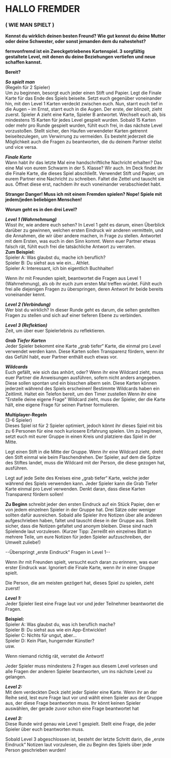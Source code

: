 # HALLO FREMDER
### ( WIE MAN SPIELT )
**Kennst du wirklich deinen besten Freund? Wie gut kennst du deine Mutter oder deine Schwester, oder sonst jemanden dem du nahestehst?**

**fernvonfremd ist ein Zweckgetriebenes Kartenspiel. 3 sorgfältig gestaltete Level, mit denen du deine Beziehungen vertiefen und neue schaffen kannst.**

**Bereit?**

**_So spielt man_**\
(Regeln für 2 Spieler) \
Um zu beginnen, besorgt euch jeder einen Stift und Papier. Legt die Finale Karte für das Ende des Spiels beiseite. Setzt euch gegenüber voneinander hin, mit den Level 1 Karten verdeckt zwischen euch. Nun, starrt euch tief in die Augen – im Ernst, starrt euch in die Augen. Der erste, der blinzelt, zieht zuerst.
Spieler A zieht eine Karte, Spieler B antwortet. Wechselt euch ab, bis mindestens 15 Karten für jedes Level gespielt wurden. Sobald 15 Karten oder mehr pro Runde gespielt wurden, fühlt euch frei, in das nächste Level vorzustoßen. Stellt sicher, den Haufen verwendeter Karten getrennt beiseitezulegen, um Verwirrung zu vermeiden.
Es besteht jederzeit die Möglichkeit auch die Fragen zu beantworten, die du deinem Partner stellst und vice versa.

**_Finale Karte_**\
Wann habt ihr das letzte Mal eine handschriftliche Nachricht erhalten? Das eine Mal von eurem Schwarm in der 5. Klasse? Wir auch. Im Deck findet ihr die Finale Karte, die dieses Spiel abschließt. Verwendet Stift und Papier, um eurem Partner eine Nachricht zu schreiben. Faltet die Zettel und tauscht sie aus. Öffnet diese erst, nachdem ihr euch voneinander verabschiedet habt.

**Stranger Danger! Muss ich mit einem Fremden spielen?
Nope! Spiele mit jedem/jeden beliebigen Menschen!**

**Worum geht es in den drei Level?**

**_Level 1 (Wahrnehmung)_**\
Wisst ihr, wie andere euch sehen? In Level 1 geht es darum, einen Überblick darüber zu gewinnen, welchen ersten Eindruck wir anderen vermitteln, und die Annahmen, die wir über andere machen, in Frage zu stellen.
Antwortet mit dem Ersten, was euch in den Sinn kommt. Wenn euer Partner etwas falsch rät, fühlt euch frei die tatsächliche Antwort zu verraten.\
**Zum Beispiel:**\
Spieler A: Was glaubst du, mache ich beruflich?\
Spieler B: Du siehst aus wie ein... Athlet.\
Spieler A: Interessant, ich bin eigentlich Buchhalter!

Wenn ihr mit Freunden spielt, beantwortet die Fragen aus Level 1 (Wahrnehmung), als ob ihr euch zum ersten Mal treffen würdet. Fühlt euch frei alle diejenigen Fragen zu überspringen, deren Antwort ihr beide bereits voneinander kennt.

**_Level 2 (Verbindung)_**\
Wer bist du wirklich? In dieser Runde geht es darum, die selten gestellten Fragen zu stellen und sich auf einer tieferen Ebene zu verbinden.

**_Level 3 (Reflektion)_**\
Zeit, um über euer Spielerlebnis zu reflektieren.

**_Grab Tiefer Karten_**\
Jeder Spieler bekommt eine Karte „grab tiefer“ Karte, die einmal pro Level verwendet werden kann. Diese Karten sollen Transparenz fördern, wenn ihr das Gefühl habt, euer Partner enthält euch etwas vor.

**_Wildcards_**\
Euch gefällt, wie sich das anhört, oder? Wenn ihr eine Wildcard zieht, muss euer Partner die Anweisungen ausführen, sofern nicht anders angegeben. Diese sollen spontan und ein bisschen albern sein. Diese Karten können jederzeit während des Spiels erscheinen! Bestimmte Wildcards haben ein Zeitlimit. Haltet ein Telefon bereit, um den Timer zustellen
Wenn ihr eine "Erstelle deine eigene Frage" Wildcard zieht, muss der Spieler, der die Karte hält, eine eigene Frage für seinen Partner formulieren.

**Multiplayer-Regeln**\
(3-6 Spieler)\
Dieses Spiel ist für 2 Spieler optimiert, jedoch könnt ihr dieses Spiel mit bis zu 6 Personen für eine noch kuriosere Erfahrung spielen. Um zu beginnen, setzt euch mit eurer Gruppe in einen Kreis und platziere das Spiel in der Mitte.

Legt einen Stift in die Mitte der Gruppe. Wenn ihr eine Wildcard zieht, dreht den Stift einmal wie beim Flaschendrehen. Der Spieler, auf dem die Spitze des Stiftes landet, muss die Wildcard mit der Person, die diese gezogen hat, ausführen.

Legt auf jede Seite des Kreises eine „grab tiefer“ Karte, welche jeder während des Spiels verwenden kann. Jeder Spieler kann die Grab Tiefer Karte einmal pro Level verwenden. Denkt daran, dass diese Karten Transparenz fördern sollen!

**Zu Beginn** schreibt jeder den ersten Eindruck auf ein Stück Papier, den er von jedem einzelnen Spieler in der Gruppe hat. Drei Sätze oder weniger sollten dafür ausreichen. Sobald alle Spieler ihre Notizen über alle anderen aufgeschrieben haben, faltet und tauscht diese in der Gruppe aus. Stellt sicher, dass die Notizen gefaltet und anonym bleiben. Diese sind nach Spielende laut vorzulesen. (Kurzer Tipp: Zerreißt ein einzelnes Blatt in mehrere Teile, um eure Notizen für jeden Spieler aufzuschreiben, der Umwelt zuliebe!)

--Überspringt „erste Eindruck“ Fragen in Level 1--

Wenn ihr mit Freunden spielt, versucht euch daran zu erinnern, was euer erster Eindruck war. Ignoriert die Finale Karte, wenn ihr in einer Gruppe spielt.

Die Person, die am meisten gezögert hat, dieses Spiel zu spielen, zieht zuerst!

**_Level 1:_**\
Jeder Spieler liest eine Frage laut vor und jeder Teilnehmer beantwortet die Fragen.

**Beispiel:**\
Spieler A: Was glaubst du, was ich beruflich mache?\
Spieler B: Du siehst aus wie ein App-Entwickler!\
Spieler C: Nichts für ungut, aber...\
Spieler D: Kein Plan, hungernder Künstler?\
usw.

Wenn niemand richtig rät, verratet die Antwort!

Jeder Spieler muss mindestens 2 Fragen aus diesem Level vorlesen und alle Fragen der anderen Spieler beantworten, um ins nächste Level zu gelangen.

**_Level 2:_**\
Mit dem verdeckten Deck zieht jeder Spieler eine Karte. Wenn ihr an der Reihe seid, lest eure Frage laut vor und wählt einen Spieler aus der Gruppe aus, der diese Frage beantworten muss. Ihr könnt keinen Spieler auswählen, der gerade zuvor schon eine Frage beantwortet hat

**_Level 3:_**\
Diese Runde wird genau wie Level 1 gespielt. Stellt eine Frage, die jeder Spieler über euch beantworten muss.

Sobald Level 3 abgeschlossen ist, besteht der letzte Schritt darin, die „erste Eindruck“ Notizen laut vorzulesen, die zu Beginn des Spiels über jede Person geschrieben wurden!